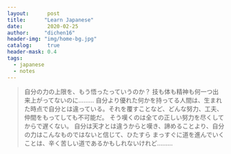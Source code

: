```yaml
---
layout:      post
title:      "Learn Japanese"
date:        2020-02-25
author:     "dichen16"
header-img: "img/home-bg.jpg"
catalog:     true
header-mask: 0.4
tags:
  - japanese
  - notes
---
```


> 自分の力の上限を、もう悟ったっていうのか？
> 技も体も精神も何一つ出来上がってないのに………
> 自分より優れた何かを持ってる人間は、生まれた時点で自分とは違っている。それを覆すことなど、どんな努力、工夫、仲間をもってしても不可能だ。
> そう嘆くのは全ての正しい努力を尽くしてからで遅くない。
> 自分は天才とは違うからと嘆き、諦めることより、自分の力はこんなものではないと信じて、ひたすら まっすぐに道を進んでいくことは、辛く苦しい道であるかもしれないけれど………
